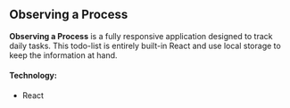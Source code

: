 ## Observing a Process
**Observing a Process** is a fully responsive application designed to track daily tasks. 
This todo-list is entirely built-in React and use local storage to keep the information at hand. 

#### **Technology**:
+ React